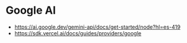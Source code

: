 # Google AI

- https://ai.google.dev/gemini-api/docs/get-started/node?hl=es-419
- https://sdk.vercel.ai/docs/guides/providers/google